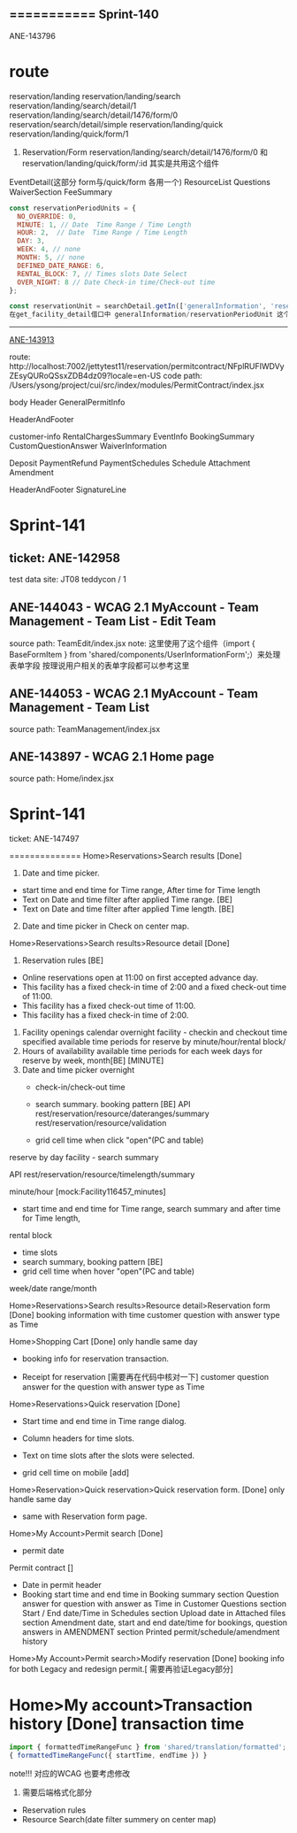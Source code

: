 ===========
Sprint-140
--------------------
ANE-143796


route
=================================
reservation/landing
  reservation/landing/search
    reservation/landing/search/detail/1
      reservation/landing/search/detail/1476/form/0
    reservation/search/detail/simple
  reservation/landing/quick
    reservation/landing/quick/form/1


1. Reservation/Form
   reservation/landing/search/detail/1476/form/0 和  reservation/landing/quick/form/:id 其实是共用这个组件

  EventDetail(这部分 form与/quick/form 各用一个)
  ResourceList
  Questions
  WaiverSection
  FeeSummary


```js
const reservationPeriodUnits = {
  NO_OVERRIDE: 0,
  MINUTE: 1, // Date  Time Range / Time Length
  HOUR: 2,  // Date  Time Range / Time Length
  DAY: 3,
  WEEK: 4, // none
  MONTH: 5, // none
  DEFINED_DATE_RANGE: 6,
  RENTAL_BLOCK: 7, // Times slots Date Select
  OVER_NIGHT: 8 // Date Check-in time/Check-out time
};

const reservationUnit = searchDetail.getIn(['generalInformation', 'reservationPeriodUnit']);
在get_facility_detail借口中 generalInformation/reservationPeriodUnit 这个字段下可以取到unit 同时也可以在mock数据中修改这个值达到修改unit的效果

```

------------------------------
[ANE-143913](https://jirafnd.dev.activenetwork.com/browse/ANE-143913)

route:
  http://localhost:7002/jettytest11/reservation/permitcontract/NFplRUFIWDVyZEsyQURoQSsxZDB4dz09?locale=en-US
code path:
  /Users/ysong/project/cui/src/index/modules/PermitContract/index.jsx


body
 Header
 GeneralPermitInfo

 HeaderAndFooter

 customer-info
 RentalChargesSummary
 EventInfo
   BookingSummary
   CustomQuestionAnswer
   WaiverInformation
  
 Deposit
 PaymentRefund
 PaymentSchedules
 Schedule
 Attachment
 Amendment

 HeaderAndFooter
 SignatureLine



Sprint-141
=================

ticket: ANE-142958
-------

test data site:  JT08   teddycon / 1


ANE-144043 - WCAG 2.1 MyAccount - Team Management - Team List - Edit Team
-----------------
source path: TeamEdit/index.jsx
note: 这里使用了这个组件（import { BaseFormItem } from 'shared/components/UserInformationForm';）来处理表单字段 按理说用户相关的表单字段都可以参考这里



ANE-144053 - WCAG 2.1 MyAccount - Team Management - Team List
------------
source path: TeamManagement/index.jsx



ANE-143897 - WCAG 2.1 Home page
---------------
source path: Home/index.jsx



Sprint-141
=================
ticket: ANE-147497



==============
Home>Reservations>Search results [Done]
1. Date and time picker.
  - start time and end time for Time range, After time for Time length
  - Text on Date and time filter after applied Time range. [BE]
  - Text on Date and time filter after applied Time length. [BE]
2. Date and time picker in Check on center map.

Home>Reservations>Search results>Resource detail [Done]
1. Reservation rules [BE]
  - Online reservations open at 11:00 on first accepted advance day.
  - This facility has a fixed check-in time of 2:00 and a fixed check-out time of 11:00.
  - This facility has a fixed check-out time of 11:00.
  - This facility has a fixed check-in time of 2:00.

1. Facility openings calendar
  overnight facility - checkin and checkout time
  specified available time periods for reserve by minute/hour/rental block/
1. Hours of availability
  available time periods for each week days for reserve by week, month[BE]
  [MINUTE]
1. Date and time picker 
   overnight
   - check-in/check-out time
   - search summary. booking pattern [BE]
     API
     rest/reservation/resource/dateranges/summary
     rest/reservation/resource/validation

   - grid cell time when click "open"(PC and table)

  reserve by day facility - search summary

  API
   rest/reservation/resource/timelength/summary

  minute/hour [mock:Facility116457_minutes]
  - start time and end time for Time range, search summary and after time for Time length, 

  rental block 
  - time slots
  - search summary, booking pattern [BE]
  -  grid cell time when hover "open"(PC and table)
  
  week/date range/month

Home>Reservations>Search results>Resource detail>Reservation form [Done]
booking information with time
customer question with answer type as Time



Home>Shopping Cart [Done] only handle same day
  - booking info for reservation transaction.
  
  - Receipt for reservation [需要再在代码中核对一下]
     customer question answer for the question with answer type as Time

Home>Reservations>Quick reservation [Done]
  - Start time and end time in Time range dialog.
  - Column headers for time slots.
  - Text on time slots after the slots were selected.

  - grid cell time on mobile [add]

Home>Reservation>Quick reservation>Quick reservation form. [Done] only handle same day
  - same with Reservation form page.

Home>My Account>Permit search [Done]
  - permit date


Permit contract []
  - Date in permit header
  - Booking start time and end time in Booking summary section
  Question answer for question with answer as Time in Customer Questions section
  Start / End date/Time in Schedules section
  Upload date in Attached files section
  Amendment date, start and end date/time for bookings, question answers in AMENDMENT section
Printed permit/schedule/amendment history

Home>My Account>Permit search>Modify reservation [Done]
booking info for both Legacy and redesign permit.[ 需要再验证Legacy部分]

Home>My account>Transaction history [Done]
transaction time 
===========
```js
import { formattedTimeRangeFunc } from 'shared/translation/formatted';
{ formattedTimeRangeFunc({ startTime, endTime }) }
```
note!!! 对应的WCAG 也要考虑修改


1. 需要后端格式化部分
  - Reservation rules
  - Resource Search(date filter summery on center map)
